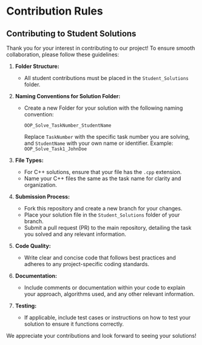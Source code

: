 # Contribution Rules

## Contributing to Student Solutions

Thank you for your interest in contributing to our project! To ensure smooth collaboration, please follow these guidelines:

1. **Folder Structure:**

   - All student contributions must be placed in the `Student_Solutions` folder.

2. **Naming Conventions for Solution Folder:**

   - Create a new Folder for your solution with the following naming convention:
     ```
     OOP_Solve_TaskNumber_StudentName
     ```
     Replace `TaskNumber` with the specific task number you are solving, and `StudentName` with your own name or identifier.
     Example: `OOP_Solve_Task1_JohnDoe`

3. **File Types:**

   - For C++ solutions, ensure that your file has the `.cpp` extension.
   - Name your C++ files the same as the task name for clarity and organization.

4. **Submission Process:**

   - Fork this repository and create a new branch for your changes.
   - Place your solution file in the `Student_Solutions` folder of your branch.
   - Submit a pull request (PR) to the main repository, detailing the task you solved and any relevant information.

5. **Code Quality:**

   - Write clear and concise code that follows best practices and adheres to any project-specific coding standards.

6. **Documentation:**

   - Include comments or documentation within your code to explain your approach, algorithms used, and any other relevant information.

7. **Testing:**
   - If applicable, include test cases or instructions on how to test your solution to ensure it functions correctly.

We appreciate your contributions and look forward to seeing your solutions!
